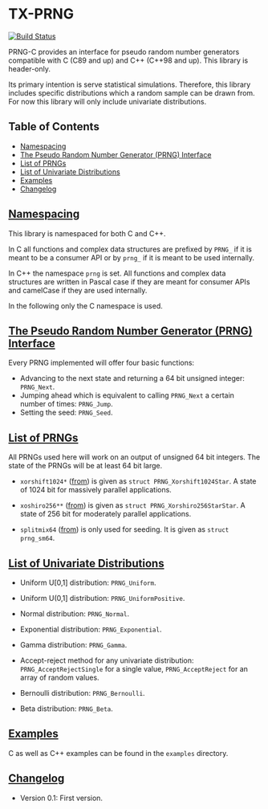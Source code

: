 # TX-PRNG
[![Build Status](https://travis-ci.org/Tuxonomics/prng-c.svg?branch=master)](https://travis-ci.org/Tuxonomics/prng-c)

PRNG-C provides an interface for pseudo random number generators compatible 
with C (C89 and up) and C++ (C++98 and up). This library is header-only.

Its primary intention is serve statistical simulations. Therefore, this library
includes specific distributions which a random sample can be drawn from. For
now this library will only include univariate distributions.

## Table of Contents
- [Namespacing](#namespacing)
- [The Pseudo Random Number Generator (PRNG) Interface](#prng)
- [List of PRNGs](#list-prngs)
- [List of Univariate Distributions](#univariate)
- [Examples](#examples)
- [Changelog](#changelog)
 

## [Namespacing](#namespacing)
This library is namespaced for both C and C++. 

In C all functions and complex
data structures are prefixed by `PRNG_` if it is meant to be a consumer API or
by `prng_` if it is meant to be used internally.

In C++ the namespace `prng` is set. All functions and complex data structures
are written in Pascal case if they are meant for consumer APIs and camelCase if
they are used internally.

In the following only the C namespace is used.


## [The Pseudo Random Number Generator (PRNG) Interface](#prng)
Every PRNG implemented will offer four basic functions:
* Advancing to the next state and returning a 64 bit unsigned integer:
`PRNG_Next`.
* Jumping ahead which is equivalent to calling `PRNG_Next` a certain number of
times: `PRNG_Jump`.
* Setting the seed: `PRNG_Seed`.


## [List of PRNGs](#list-prngs)
All PRNGs used here will work on an output of unsigned 64 bit integers. The
state of the PRNGs will be at least 64 bit large.

* `xorshift1024*` ([from](http://vigna.di.unimi.it/ftp/papers/xorshift.pdf)) is 
given as `struct PRNG_Xorshift1024Star`. A state of 1024 bit for massively
parallel applications.

* `xoshiro256**` ([from](http://xoshiro.di.unimi.it/xoshiro256starstar.c)) is
given as `struct PRNG_Xorshiro256StarStar`. A state of 256 bit for moderately
parallel applications.

* `splitmix64` ([from](https://dl.acm.org/citation.cfm?doid=2714064.2660195))
is only used for seeding. It is given as `struct prng_sm64`.


## [List of Univariate Distributions](#univariate)
* Uniform U[0,1] distribution: `PRNG_Uniform`.

* Uniform U(0,1] distribution: `PRNG_UniformPositive`.

* Normal distribution: `PRNG_Normal`.

* Exponential distribution: `PRNG_Exponential`.

* Gamma distribution: `PRNG_Gamma`.

* Accept-reject method for any univariate distribution: 
`PRNG_AcceptRejectSingle` for a single value, `PRNG_AcceptReject` for an array
of random values.

* Bernoulli distribution: `PRNG_Bernoulli`.

* Beta distribution: `PRNG_Beta`.


## [Examples](#examples)
C as well as C++ examples can be found in the `examples` directory.

## [Changelog](#changelog)
- Version 0.1: First version.

